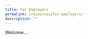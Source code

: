 ```yaml
---
title: For Employers
permalink: /resources/for-employers/
description: ""
---
```

Welcome....


[](/files/employer%20handbook.pdf)[](/files/employer%20faqs.pdf)


